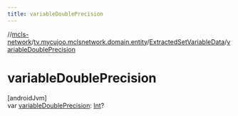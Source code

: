 ```yaml
---
title: variableDoublePrecision
---
```

//[mcls-network](../../../index.html)/[tv.mycujoo.mclsnetwork.domain.entity](../index.html)/[ExtractedSetVariableData](index.html)/[variableDoublePrecision](variable-double-precision.html)



# variableDoublePrecision



[androidJvm]\
var [variableDoublePrecision](variable-double-precision.html): [Int](https://kotlinlang.org/api/latest/jvm/stdlib/kotlin/-int/index.html)?




